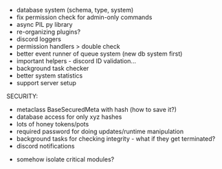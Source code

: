 - database system (schema, type, system)
- fix permission check for admin-only commands
- async PIL py library
- re-organizing plugins?
- discord loggers
- permission handlers > double check
- better event runner of queue system (new db system first)
- important helpers - discord ID validation...
- background task checker
- better system statistics
- support server setup

SECURITY:
- metaclass BaseSecuredMeta with hash (how to save it?)
- database access for only xyz hashes
- lots of honey tokens/pots
- required password for doing updates/runtime manipulation
- background tasks for checking integrity - what if they get terminated?
- discord notifications

* somehow isolate critical modules?
